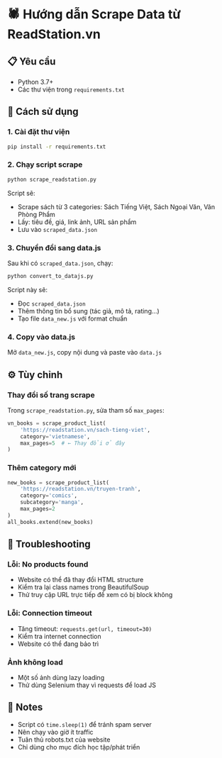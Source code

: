 # 🕷️ Hướng dẫn Scrape Data từ ReadStation.vn

## 📋 Yêu cầu

- Python 3.7+
- Các thư viện trong `requirements.txt`

## 🚀 Cách sử dụng

### 1. Cài đặt thư viện

```bash
pip install -r requirements.txt
```

### 2. Chạy script scrape

```bash
python scrape_readstation.py
```

Script sẽ:
- Scrape sách từ 3 categories: Sách Tiếng Việt, Sách Ngoại Văn, Văn Phòng Phẩm
- Lấy: tiêu đề, giá, link ảnh, URL sản phẩm
- Lưu vào `scraped_data.json`

### 3. Chuyển đổi sang data.js

Sau khi có `scraped_data.json`, chạy:

```bash
python convert_to_datajs.py
```

Script này sẽ:
- Đọc `scraped_data.json`
- Thêm thông tin bổ sung (tác giả, mô tả, rating...)
- Tạo file `data_new.js` với format chuẩn

### 4. Copy vào data.js

Mở `data_new.js`, copy nội dung và paste vào `data.js`

## ⚙️ Tùy chỉnh

### Thay đổi số trang scrape

Trong `scrape_readstation.py`, sửa tham số `max_pages`:

```python
vn_books = scrape_product_list(
    'https://readstation.vn/sach-tieng-viet',
    category='vietnamese',
    max_pages=5  # ← Thay đổi ở đây
)
```

### Thêm category mới

```python
new_books = scrape_product_list(
    'https://readstation.vn/truyen-tranh',
    category='comics',
    subcategory='manga',
    max_pages=2
)
all_books.extend(new_books)
```

## 🐛 Troubleshooting

### Lỗi: No products found

- Website có thể đã thay đổi HTML structure
- Kiểm tra lại class names trong BeautifulSoup
- Thử truy cập URL trực tiếp để xem có bị block không

### Lỗi: Connection timeout

- Tăng timeout: `requests.get(url, timeout=30)`
- Kiểm tra internet connection
- Website có thể đang bảo trì

### Ảnh không load

- Một số ảnh dùng lazy loading
- Thử dùng Selenium thay vì requests để load JS

## 📝 Notes

- Script có `time.sleep(1)` để tránh spam server
- Nên chạy vào giờ ít traffic
- Tuân thủ robots.txt của website
- Chỉ dùng cho mục đích học tập/phát triển



